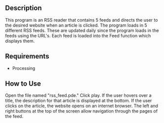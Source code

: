 ## Description
This program is an RSS reader that contains 5 feeds and directs the user to the desired 
website when an article is clicked. The program loads in 5 different RSS feeds. These are 
updated daily since the program loads in the feeds using the URL's. Each feed is loaded 
into the Feed function which displays them.

## Requirements
- Processing

## How to Use
Open the file named "rss_feed.pde." Click play. If the user hovers over a title, the 
description for that article is displayed at the bottom. If the user clicks on the article, 
the website opens on an internet browser. The left and right buttons at the top of the 
screen allow navigation through the pages of the feed.